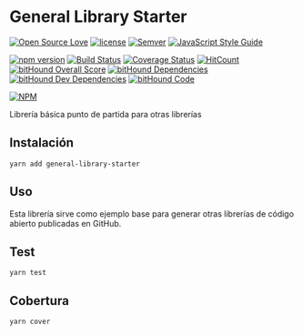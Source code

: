 General Library Starter
=======================

[![Open Source Love](https://badges.frapsoft.com/os/v2/open-source.svg?v=102)](https://github.com/ellerbrock/open-source-badge/)
[![license](https://img.shields.io/github/license/mashape/apistatus.svg)]()
[![Semver](http://img.shields.io/SemVer/2.0.0.png)](http://semver.org/spec/v2.0.0.html)
[![JavaScript Style Guide](https://img.shields.io/badge/code_style-standard-brightgreen.svg)](https://standardjs.com)

[![npm version](https://badge.fury.io/js/general-library-starter.svg)](https://badge.fury.io/js/general-library-starter)
[![Build Status](https://travis-ci.org/lmsp/general-library-starter.svg?branch=master)](https://travis-ci.org/lmsp/general-library-starter)
[![Coverage Status](https://coveralls.io/repos/github/lmsp/general-library-starter/badge.svg?branch=master)](https://coveralls.io/github/lmsp/general-library-starter?branch=master)
[![HitCount](http://hits.dwyl.io/lmsp/general-library-starter.svg)](http://hits.dwyl.io/lmsp/general-library-starter)
[![bitHound Overall Score](https://www.bithound.io/github/lmsp/general-library-starter/badges/score.svg)](https://www.bithound.io/github/lmsp/general-library-starter)
[![bitHound Dependencies](https://www.bithound.io/github/lmsp/general-library-starter/badges/dependencies.svg)](https://www.bithound.io/github/lmsp/general-library-starter/master/dependencies/npm)
[![bitHound Dev Dependencies](https://www.bithound.io/github/lmsp/general-library-starter/badges/devDependencies.svg)](https://www.bithound.io/github/lmsp/general-library-starter/master/dependencies/npm)
[![bitHound Code](https://www.bithound.io/github/lmsp/general-library-starter/badges/code.svg)](https://www.bithound.io/github/lmsp/general-library-starter)

[![NPM](https://nodei.co/npm/general-library-starter.png?downloads=true&downloadRank=true&stars=true)](https://nodei.co/npm/general-library-starter/)

Librería básica punto de partida para otras librerías

## Instalación

  `yarn add general-library-starter`

## Uso

Esta librería sirve como ejemplo base para generar otras librerías de código
abierto publicadas en GitHub.

## Test

  `yarn test`

## Cobertura

  `yarn cover`
